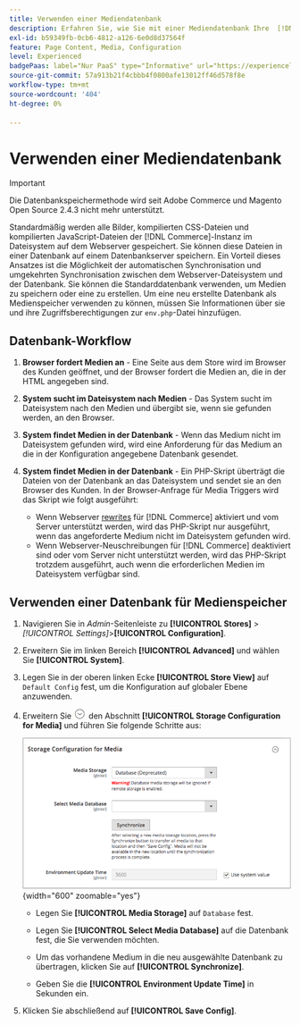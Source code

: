 ```yaml
---
title: Verwenden einer Mediendatenbank
description: Erfahren Sie, wie Sie mit einer Mediendatenbank Ihre  [!DNL Commerce] -Mediendateien speichern können.
exl-id: b59349fb-0cb6-4812-a126-6e0d8d37564f
feature: Page Content, Media, Configuration
level: Experienced
badgePaas: label="Nur PaaS" type="Informative" url="https://experienceleague.adobe.com/en/docs/commerce/user-guides/product-solutions" tooltip="Gilt nur für Adobe Commerce in Cloud-Projekten (von Adobe verwaltete PaaS-Infrastruktur) und lokale Projekte."
source-git-commit: 57a913b21f4cbbb4f0800afe13012ff46d578f8e
workflow-type: tm+mt
source-wordcount: '404'
ht-degree: 0%

---
```


# Verwenden einer Mediendatenbank

>[!IMPORTANT]
>
>Die Datenbankspeichermethode wird seit Adobe Commerce und Magento Open Source 2.4.3 nicht mehr unterstützt.

Standardmäßig werden alle Bilder, kompilierten CSS-Dateien und kompilierten JavaScript-Dateien der [!DNL Commerce]-Instanz im Dateisystem auf dem Webserver gespeichert. Sie können diese Dateien in einer Datenbank auf einem Datenbankserver speichern. Ein Vorteil dieses Ansatzes ist die Möglichkeit der automatischen Synchronisation und umgekehrten Synchronisation zwischen dem Webserver-Dateisystem und der Datenbank. Sie können die Standarddatenbank verwenden, um Medien zu speichern oder eine zu erstellen. Um eine neu erstellte Datenbank als Medienspeicher verwenden zu können, müssen Sie Informationen über sie und ihre Zugriffsberechtigungen zur `env.php`-Datei hinzufügen.

## Datenbank-Workflow

1. **Browser fordert Medien an** - Eine Seite aus dem Store wird im Browser des Kunden geöffnet, und der Browser fordert die Medien an, die in der HTML angegeben sind.

1. **System sucht im Dateisystem nach Medien** - Das System sucht im Dateisystem nach den Medien und übergibt sie, wenn sie gefunden werden, an den Browser.

1. **System findet Medien in der Datenbank** - Wenn das Medium nicht im Dateisystem gefunden wird, wird eine Anforderung für das Medium an die in der Konfiguration angegebene Datenbank gesendet.

1. **System findet Medien in der Datenbank** - Ein PHP-Skript überträgt die Dateien von der Datenbank an das Dateisystem und sendet sie an den Browser des Kunden. In der Browser-Anfrage für Media Triggers wird das Skript wie folgt ausgeführt:

   - Wenn Webserver [rewrites](../merchandising-promotions/url-rewrite.md) für [!DNL Commerce] aktiviert und vom Server unterstützt werden, wird das PHP-Skript nur ausgeführt, wenn das angeforderte Medium nicht im Dateisystem gefunden wird.
   - Wenn Webserver-Neuschreibungen für [!DNL Commerce] deaktiviert sind oder vom Server nicht unterstützt werden, wird das PHP-Skript trotzdem ausgeführt, auch wenn die erforderlichen Medien im Dateisystem verfügbar sind.

## Verwenden einer Datenbank für Medienspeicher

1. Navigieren Sie in _Admin_-Seitenleiste zu **[!UICONTROL Stores]** > _[!UICONTROL Settings]_>**[!UICONTROL Configuration]**.

1. Erweitern Sie im linken Bereich **[!UICONTROL Advanced]** und wählen Sie **[!UICONTROL System]**.

1. Legen Sie in der oberen linken Ecke **[!UICONTROL Store View]** auf `Default Config` fest, um die Konfiguration auf globaler Ebene anzuwenden.

1. Erweitern Sie ![Erweiterungsauswahl](../assets/icon-display-expand.png) den Abschnitt **[!UICONTROL Storage Configuration for Media]** und führen Sie folgende Schritte aus:

   ![Erweiterte Konfiguration - Speicherkonfiguration für Medien](./assets/database-storage-deprecated.png){width="600" zoomable="yes"}

   - Legen Sie **[!UICONTROL Media Storage]** auf `Database` fest.

   - Legen Sie **[!UICONTROL Select Media Database]** auf die Datenbank fest, die Sie verwenden möchten.

   - Um das vorhandene Medium in die neu ausgewählte Datenbank zu übertragen, klicken Sie auf **[!UICONTROL Synchronize]**.

   - Geben Sie die **[!UICONTROL Environment Update Time]** in Sekunden ein.

1. Klicken Sie abschließend auf **[!UICONTROL Save Config]**.
